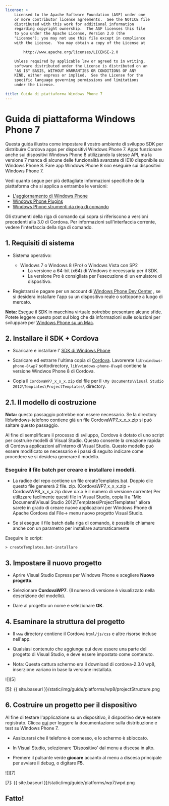 ```yaml
---
license: >
    Licensed to the Apache Software Foundation (ASF) under one
    or more contributor license agreements.  See the NOTICE file
    distributed with this work for additional information
    regarding copyright ownership.  The ASF licenses this file
    to you under the Apache License, Version 2.0 (the
    "License"); you may not use this file except in compliance
    with the License.  You may obtain a copy of the License at

        http://www.apache.org/licenses/LICENSE-2.0

    Unless required by applicable law or agreed to in writing,
    software distributed under the License is distributed on an
    "AS IS" BASIS, WITHOUT WARRANTIES OR CONDITIONS OF ANY
    KIND, either express or implied.  See the License for the
    specific language governing permissions and limitations
    under the License.

title: Guida di piattaforma Windows Phone 7
---
```


# Guida di piattaforma Windows Phone 7

Questa guida illustra come impostare il vostro ambiente di sviluppo SDK per distribuire Cordova apps per dispositivi Windows Phone 7. Apps funzionare anche sui dispositivi Windows Phone 8 utilizzando la stesse API, ma la versione 7 manca di alcune delle funzionalità avanzate di IE10 disponibile su Windows Phone 8. Fare app Windows Phone 8 *non* eseguire sui dispositivi Windows Phone 7.

Vedi quanto segue per più dettagliate informazioni specifiche della piattaforma che si applica a entrambe le versioni:

*   [L'aggiornamento di Windows Phone](../wp8/upgrading.html)
*   [Windows Phone Plugins](../wp8/plugin.html)
*   [Windows Phone strumenti da riga di comando](../wp8/tools.html)

Gli strumenti della riga di comando qui sopra si riferiscono a versioni precedenti alla 3.0 di Cordova. Per informazioni sull'interfaccia corrente, vedere l'interfaccia della riga di comando.

## 1. Requisiti di sistema

*   Sistema operativo:
    
    *   Windows 7 o Windows 8 (Pro) o Windows Vista con SP2 
        *   La versione a 64-bit (x64) di Windows è necessaria per il SDK.
        *   La versione Pro è consigliata per l'esecuzione di un emulatore di dispositivo.

*   Registrarsi e pagare per un account di [Windows Phone Dev Center][1] , se si desidera installare l'app su un dispositivo reale o sottopone a luogo di mercato.

 [1]: http://dev.windowsphone.com/en-us/publish

**Nota:** Esegue il SDK in macchina virtuale potrebbe presentare alcune sfide. Potete leggere questo post sul blog che dà informazioni sulle soluzioni per sviluppare per [Windows Phone su un Mac][2].

 [2]: http://aka.ms/BuildaWP8apponaMac

## 2. Installare il SDK + Cordova

*   Scaricare e installare l' [SDK di Windows Phone][3]

*   Scaricare ed estrarre l'ultima copia di [Cordova][4]. Lavorerete `lib\windows-phone-8\wp7` sottodirectory, `lib\windows-phone-8\wp8` contiene la versione Windwos Phone 8 di Cordova.

*   Copia il `CordovaWP7_x_x_x.zip` del file per il `\My Documents\Visual Studio 2012\Templates\ProjectTemplates\` directory.

 [3]: http://www.microsoft.com/download/en/details.aspx?displaylang=en&id=27570/
 [4]: http://phonegap.com/download

## 2.1. Il modello di costruzione

**Nota:** questo passaggio potrebbe non essere necessario. Se la directory lib\windows-telefono contiene già un file CordovaWP7\_x\_x_x.zip si può saltare questo passaggio.

Al fine di semplificare il processo di sviluppo, Cordova è dotato di uno script per costruire modelli di Visual Studio. Questo consente la creazione rapida di Cordova applicazioni all'interno di Visual Studio. Questo modello può essere modificato se necessario e i passi di seguito indicare come procedere se si desidera generare il modello.

### Eseguire il file batch per creare e installare i modelli.

*   La radice del repo contiene un file createTemplates.bat. Doppio clic questo file genererà 2 file. zip. (CordovaWP7\_x\_x\_x.zip + CordovaWP8\_x\_x\_x.zip dove x.x.x è il numero di versione corrente) Per utilizzare facilmente questi file in Visual Studio, copia li a "Mio Documenti\Visual Studio 2012\Templates\ProjectTemplates\" allora sarete in grado di creare nuove applicazioni per Windows Phone di Apache Cordova dal File-> menu nuovo progetto Visual Studio.

*   Se si esegue il file batch dalla riga di comando, è possibile chiamare anche con un parametro per installare automaticamente

Eseguire lo script:

    > createTemplates.bat-installare
    

## 3. Impostare il nuovo progetto

*   Aprire Visual Studio Express per Windows Phone e scegliere **Nuovo progetto**.

*   Selezionare **CordovaWP7**. (Il numero di versione è visualizzato nella descrizione del modello).

*   Dare al progetto un nome e selezionare **OK**.

## 4. Esaminare la struttura del progetto

*   Il `www` directory contiene il Cordova `html/js/css` e altre risorse incluse nell'app.

*   Qualsiasi contenuto che aggiunge qui deve essere una parte del progetto di Visual Studio, e deve essere impostato come contenuto.

*   Nota: Questa cattura schermo era il download di cordova-2.3.0 wp8, inserzione variano in base la versione installata.

![][5]

 [5]: {{ site.baseurl }}/static/img/guide/platforms/wp8/projectStructure.png

## 6. Costruire un progetto per il dispositivo

Al fine di testare l'applicazione su un dispositivo, il dispositivo deve essere registrato. Clicca [qui][6] per leggere la documentazione sulla distribuzione e test su Windows Phone 7.

 [6]: http://msdn.microsoft.com/en-us/library/windowsphone/develop/ff402565(v=vs.105).aspx

*   Assicurarsi che il telefono è connesso, e lo schermo è sbloccato.

*   In Visual Studio, selezionare '[Dispositivo](../../../cordova/device/device.html)' dal menu a discesa in alto.

*   Premere il pulsante verde **giocare** accanto al menu a discesa principale per avviare il debug, o digitare **F5**.

![][7]

 [7]: {{ site.baseurl }}/static/img/guide/platforms/wp7/wpd.png

## Fatto!
